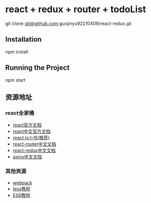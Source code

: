 react + redux + router + todoList
===

git clone git@github.com:guojinyu92210409/react-redux.git

Installation
---
npm install

Running the Project
---
npm start

## 资源地址

### react全家桶

- [react官方文档](https://reactjs.org/)
- [react中文官方文档](https://react.bootcss.com/)
- [react.js小书(推荐)](http://huziketang.com/books/react/)
- [react-router中文文档](https://react-guide.github.io/react-router-cn/docs/Introduction.html)
- [react-redux中文文档](http://www.redux.org.cn/docs/react-redux/quick-start.html)
- [axios中文文档](https://www.kancloud.cn/yunye/axios/234845)

### 其他资源

- [webpack](https://doc.webpack-china.org/)
- [less教程](http://less.bootcss.com/)
- [ES6教程](http://es6.ruanyifeng.com/)

